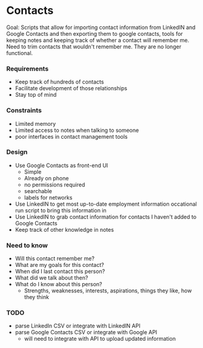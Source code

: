 # Contacts

Goal: Scripts that allow for importing contact information from LinkedIN and Google Contacts and then exporting them to google contacts, tools for keeping notes and keeping track of whether a contact will remember me. Need to trim contacts that wouldn't remember me. They are no longer functional.

### Requirements
 - Keep track of hundreds of contacts
 - Facilitate development of those relationships
 - Stay top of mind

### Constraints
 - Limited memory
 - Limited access to notes when talking to someone
 - poor interfaces in contact management tools

### Design
 - Use Google Contacts as front-end UI
   - Simple
   - Already on phone
   - no permissions required
   - searchable
   - labels for networks
 - Use LinkedIN to get most up-to-date employment information occational run script to bring this information in
 - Use LinkedIN to grab contact information for contacts I haven't added to Google Contacts
 - Keep track of other knowledge in notes

### Need to know
 - Will this contact remember me?
 - What are my goals for this contact?
 - When did I last contact this person?
 - What did we talk about then?
 - What do I know about this person?
   - Strengths, weaknesses, interests, aspirations, things they like, how they think

### TODO
 - parse LinkedIn CSV or integrate with LinkedIN API
 - parse Google Contacts CSV or integrate with Google API
   - will need to integrate with API to upload updated information

